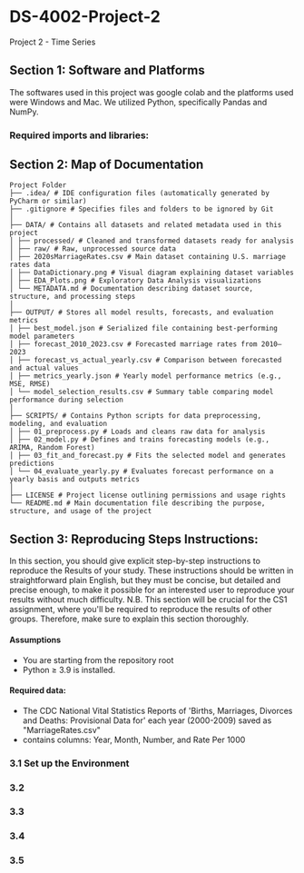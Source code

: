 # DS-4002-Project-2
Project 2 - Time Series
## Section 1: Software and Platforms
The softwares used in this project was google colab and the platforms used were Windows and Mac. We utilized Python, specifically Pandas and NumPy. 
### Required imports and libraries:

## Section 2: Map of Documentation
```
Project Folder
├── .idea/ # IDE configuration files (automatically generated by PyCharm or similar)
├── .gitignore # Specifies files and folders to be ignored by Git
│
├── DATA/ # Contains all datasets and related metadata used in this project
│ ├── processed/ # Cleaned and transformed datasets ready for analysis
│ ├── raw/ # Raw, unprocessed source data
│ ├── 2020sMarriageRates.csv # Main dataset containing U.S. marriage rates data
│ ├── DataDictionary.png # Visual diagram explaining dataset variables
│ ├── EDA_Plots.png # Exploratory Data Analysis visualizations
│ └── METADATA.md # Documentation describing dataset source, structure, and processing steps
│
├── OUTPUT/ # Stores all model results, forecasts, and evaluation metrics
│ ├── best_model.json # Serialized file containing best-performing model parameters
│ ├── forecast_2010_2023.csv # Forecasted marriage rates from 2010–2023
│ ├── forecast_vs_actual_yearly.csv # Comparison between forecasted and actual values
│ ├── metrics_yearly.json # Yearly model performance metrics (e.g., MSE, RMSE)
│ └── model_selection_results.csv # Summary table comparing model performance during selection
│
├── SCRIPTS/ # Contains Python scripts for data preprocessing, modeling, and evaluation
│ ├── 01_preprocess.py # Loads and cleans raw data for analysis
│ ├── 02_model.py # Defines and trains forecasting models (e.g., ARIMA, Random Forest)
│ ├── 03_fit_and_forecast.py # Fits the selected model and generates predictions
│ └── 04_evaluate_yearly.py # Evaluates forecast performance on a yearly basis and outputs metrics
│
├── LICENSE # Project license outlining permissions and usage rights
└── README.md # Main documentation file describing the purpose, structure, and usage of the project
```

## Section 3: Reproducing Steps Instructions:

In this section, you should give explicit step-by-step instructions to reproduce the Results of your study. These instructions should be written in straightforward plain English, but they must be concise, but detailed and precise enough, to make it possible for an interested user to reproduce your results without much difficulty. N.B. This section will be crucial for the CS1 assignment, where you'll be required to reproduce the results of other groups. Therefore, make sure to explain this section thoroughly.
#### Assumptions 
- You are starting from the repository root
- Python ≥ 3.9 is installed.
#### Required data:
- The CDC National Vital Statistics Reports of 'Births, Marriages, Divorces and Deaths: Provisional Data for' each year (2000-2009) saved as "MarriageRates.csv"
- contains columns: Year, Month, Number, and Rate Per 1000
### 3.1 Set up the Environment 

### 3.2 

### 3.3

### 3.4 

### 3.5 


